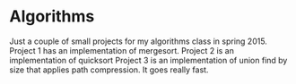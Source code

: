 # Algorithms
Just a couple of small projects for my algorithms class in spring 2015. 
Project 1 has an implementation of mergesort.
Project 2 is an implementation of quicksort
Project 3 is an implementation of union find by size that applies path compression. It goes really fast.
